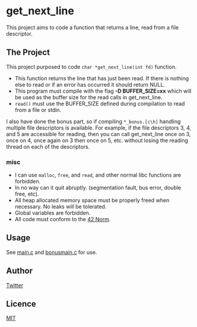 # get_next_line

This project aims to code a function that returns a line, read from a file descriptor.

## The Project

This project purposed to code `char *get_next_line(int fd)` function.
- This function returns the line that has just been read. If there is nothing else
  to read or if an error has occurred it should return NULL.
- This program must compile with the flag **-D BUFFER_SIZE=xx** which will be used
  as the buffer size for the read calls in get_next_line.
- `read()` must use the BUFFER_SIZE defined during compilation to read from a file or stdin.

I also have done the bonus part, so if compiling `*_bonus.[c\h]` handling multiple file descriptors is available. For example, if the file descriptors 3, 4, and 5 are accessible for reading, then you can call get_next_line once on 3, once on 4, once again on 3 then once on 5, etc. without losing the reading thread on each of the descriptors.

### misc
- I can use `malloc`, `free`, and `read`,
  and other normal libc functions are forbidden.
- In no way can it quit abruptly.
  (segmentation fault, bus error, double free, etc).
- All heap allocated memory space must be properly freed when necessary.
  No leaks will be tolerated.
- Global variables are forbidden.
- All code must conform to the [42 Norm](https://github.com/42School/norminette).

## Usage

See [main.c](./main.c) and [bonusmain.c](./bonusmain.c) for use.

## Author

[Twitter](https://twitter.com/t76_1205)

## Licence

[MIT](./LICENSE)
